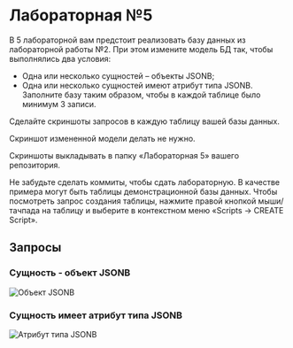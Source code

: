 # Лабораторная №5
В 5 лабораторной вам предстоит реализовать базу данных из лабораторной работы №2. При этом измените модель БД так, чтобы выполнялись два условия:
- Одна или несколько сущностей – объекты JSONB;
- Одна или несколько сущностей имеют атрибут типа JSONB.
Заполните базу таким образом, чтобы в каждой таблице было минимум 3 записи.  

Сделайте скриншоты запросов в каждую таблицу вашей базы данных.  

Скриншот измененной модели делать не нужно.  

Скриншоты выкладывать в папку «Лабораторная 5» вашего репозитория.  

Не забудьте сделать коммиты, чтобы сдать лабораторную.
В качестве примера могут быть таблицы демонстрационной базы данных. Чтобы посмотреть запрос создания таблицы, нажмите правой кнопкой мыши/тачпада на таблицу и выберите в контекстном меню «Scripts -> CREATE Script».

## Запросы
### Сущность - объект JSONB
![Объект JSONB](https://i.imgur.com/dRpqYYp.png)
### Сущность имеет атрибут типа JSONB
![Атрибут типа JSONB](https://i.imgur.com/cGNP5IF.png)